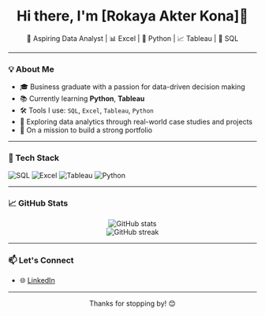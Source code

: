 
<h1 align="center">Hi there, I'm [Rokaya Akter Kona]👋</h1>

<p align="center">
  🎯 Aspiring Data Analyst | 📊 Excel | 🐍 Python | 📈 Tableau | 🧠 SQL<br>
  

---

### 💡 About Me

- 🎓 Business graduate with a passion for data-driven decision making  
- 📚 Currently learning **Python**, **Tableau** 
- 🛠️ Tools I use: `SQL`, `Excel`, `Tableau`, `Python` 
- 🧪 Exploring data analytics through real-world case studies and projects  
- 🌱 On a mission to build a strong portfolio

---

### 🧰 Tech Stack

![SQL](https://img.shields.io/badge/-SQL-informational?style=flat&logo=mysql&logoColor=white&color=4479A1)
![Excel](https://img.shields.io/badge/-Excel-success?style=flat&logo=microsoft-excel&logoColor=white&color=217346)
![Tableau](https://img.shields.io/badge/-Tableau-orange?style=flat&logo=tableau&logoColor=white)
![Python](https://img.shields.io/badge/-Python-yellow?style=flat&logo=python&logoColor=white)

---


### 📈 GitHub Stats

<p align="center">
  <img src="https://github-readme-stats.vercel.app/api?username=RokayaAkterKona665-&show_icons=true&theme=default" alt="GitHub stats" />
  <br>
  <img src="https://github-readme-streak-stats.herokuapp.com/?user=RokayaAkterKona665&theme=default" alt="GitHub streak" />
</p>

---

### 📫 Let's Connect

- 🌐 [LinkedIn](https://linkedin.com/in/rokaya-akter-kona)

---

<p align="center">Thanks for stopping by! 😊</p>

